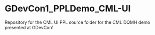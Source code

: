 # GDevCon1_PPLDemo_CML-UI
Repository for the CML UI PPL source folder for the CML DQMH demo presented at GDevCon1

